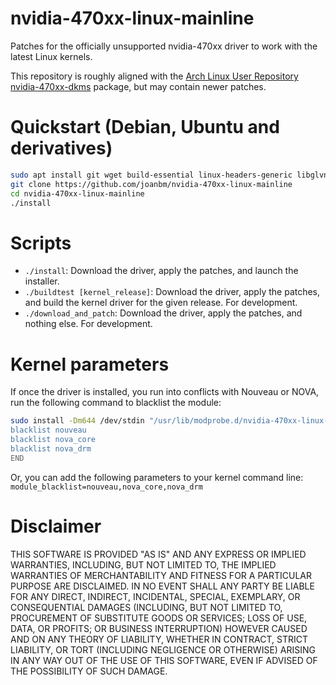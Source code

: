 nvidia-470xx-linux-mainline
===========================
Patches for the officially unsupported nvidia-470xx driver to work with the latest Linux kernels.

This repository is roughly aligned with the [Arch Linux User Repository nvidia-470xx-dkms](https://aur.archlinux.org/packages/nvidia-470xx-dkms) package, but may contain newer patches.

# Quickstart (Debian, Ubuntu and derivatives)

```sh
sudo apt install git wget build-essential linux-headers-generic libglvnd-dev
git clone https://github.com/joanbm/nvidia-470xx-linux-mainline
cd nvidia-470xx-linux-mainline
./install
```

# Scripts

* `./install`: Download the driver, apply the patches, and launch the installer.
* `./buildtest [kernel_release]`: Download the driver, apply the patches, and build the kernel driver for the given release. For development.
* `./download_and_patch`: Download the driver, apply the patches, and nothing else. For development.

# Kernel parameters

If once the driver is installed, you run into conflicts with Nouveau or NOVA, run the following command to blacklist the module:

```sh
sudo install -Dm644 /dev/stdin "/usr/lib/modprobe.d/nvidia-470xx-linux-mainline.conf" <<END
blacklist nouveau
blacklist nova_core
blacklist nova_drm
END
```

Or, you can add the following parameters to your kernel command line: `module_blacklist=nouveau,nova_core,nova_drm`

# Disclaimer

THIS SOFTWARE IS PROVIDED "AS IS" AND ANY EXPRESS OR IMPLIED WARRANTIES, INCLUDING, BUT NOT LIMITED TO, THE IMPLIED WARRANTIES OF MERCHANTABILITY AND FITNESS FOR A PARTICULAR PURPOSE ARE DISCLAIMED.
IN NO EVENT SHALL ANY PARTY BE LIABLE FOR ANY DIRECT, INDIRECT, INCIDENTAL, SPECIAL, EXEMPLARY, OR CONSEQUENTIAL DAMAGES (INCLUDING, BUT NOT LIMITED TO, PROCUREMENT OF SUBSTITUTE GOODS OR SERVICES; LOSS OF USE, DATA, OR PROFITS; OR BUSINESS INTERRUPTION) HOWEVER CAUSED AND ON ANY THEORY OF LIABILITY, WHETHER IN CONTRACT, STRICT LIABILITY, OR TORT (INCLUDING NEGLIGENCE OR OTHERWISE) ARISING IN ANY WAY OUT OF THE USE OF THIS SOFTWARE, EVEN IF ADVISED OF THE POSSIBILITY OF SUCH DAMAGE.
